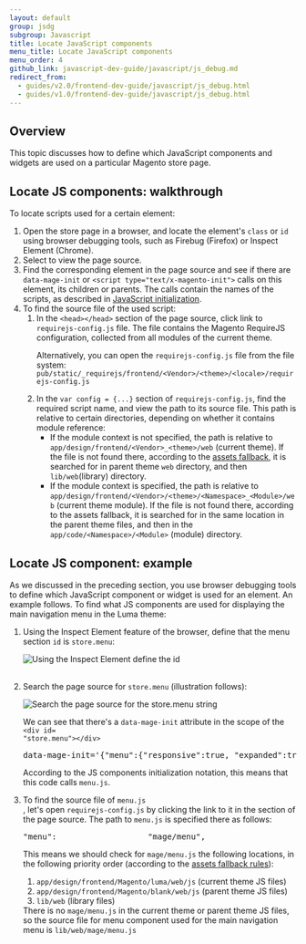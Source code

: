 ```yaml
---
layout: default
group: jsdg
subgroup: Javascript
title: Locate JavaScript components
menu_title: Locate JavaScript components
menu_order: 4
github_link: javascript-dev-guide/javascript/js_debug.md
redirect_from:
  - guides/v2.0/frontend-dev-guide/javascript/js_debug.html
  - guides/v1.0/frontend-dev-guide/javascript/js_debug.html
---
```


<h2 id="js_debug_overview">Overview</h2>

This topic discusses how to define which JavaScript components and widgets are used on a particular Magento store page.


<h2 id="locate_widget">Locate JS components: walkthrough</h2>

To locate scripts used for a certain element:

<ol>
<li>Open the store page in a browser, and locate the element's <code>class</code> or <code>id</code> using browser debugging tools, such as Firebug (Firefox) or Inspect Element (Chrome).</li>

<li>Select to view the page source.</li>
<li>Find the corresponding element in the page source and see if there are <code>data-mage-init</code> or <code>&lt;script type=&quot;text/x-magento-init&quot;&gt;</code> calls on this element, its children or parents. The calls contain the names of the scripts, as described in <a href="{{site.gdeurl}}frontend-dev-guide/javascript/js_init.html#init_phtml" target="_blank">JavaScript initialization</a>. 
</li>
<li>
To find the source file of the used script:
<ol>
<li>In the <code>&lt;head&gt;&lt;/head&gt;</code> section of the page source, click link to <code>requirejs-config.js</code> file. The file contains the Magento RequireJS configuration, collected from all modules of the current theme.
<div class="bs-callout bs-callout-info" id="info">
<span class="glyphicon-class">
<p>Alternatively, you can open the <code>requirejs-config.js</code> file from the file system: <code>pub/static/_requirejs/frontend/&lt;Vendor&gt;/&lt;theme&gt;/&lt;locale&gt;/requirejs-config.js</code></p></span>
</div>
</li>
<li>In the <code>var config = {...}</code> section of <code>requirejs-config.js</code>, find the required script name, and view the path to its source file. This path is relative to certain directories, depending on whether it contains module reference:
<ul>
<li>If the module context is not specified, the path is relative to <code>app/design/frontend/&lt;Vendor&gt;_&lt;theme&gt;/web</code> (current theme). If the file is not found there, according to the <a href="{{site.gdeurl}}frontend-dev-guide/themes/theme-inherit.html#theme-inherit-static">assets fallback</a>, it is searched for in parent theme <code>web</code> directory, and then <code>lib/web</code>(library) directory.</li>

<li>If the module context is specified, the path is relative to  <code>app/design/frontend/&lt;Vendor&gt;/&lt;theme&gt;/&lt;Namespace&gt;_&lt;Module&gt;/web</code> (current theme module). If the file is not found there, according to the assets fallback, it is searched for in the same location in the parent theme files, and then in the <code>app/code/&lt;Namespace&gt;/&lt;Module&gt;</code> (module) directory.</li>

</ul>
</li>
</ol>
</ol>


<h2>Locate JS component: example</h2>

As we discussed in the preceding section, you use browser debugging tools to define which JavaScript component or widget is used for an element. An example follows.
To find what JS components are used for displaying the main navigation menu in the Luma theme: 

<ol>
<li>Using the Inspect Element feature of the browser, define that the menu section <code>id</code> is <code>store.menu</code>:

<p>
<img src="{{site.baseurl}}common/images/fdg_js_debug1.png" alt="Using the Inspect Element define the id">
</p>


</li>
<br>
<li>Search the page source for <code>store.menu</code> (illustration follows): 
<p>
<img src="{{site.baseurl}}common/images/fdg_js_debug2.png" alt="Search the page source for the store.menu string">
</p>

We can see that there's a <code>data-mage-init</code> attribute in the scope of the <code>&lt;div id= &quot;store.menu&quot;&gt;&lt;/div&gt;</code> 

<pre>
data-mage-init='{"menu":{"responsive":true, "expanded":true, "position":{"my":"left top","at":"left bottom"}}}'
</pre>

According to the JS components initialization notation, this means that this code calls <code>menu.js</code>. 
</li>
<li>To find the source file of <code>menu.js</code></li>, let's open <code>requirejs-config.js</code> by clicking the link to it in the <head></head> section of the page source. The path to <code>menu.js</code> is specified there as follows:
<pre>
"menu":                   "mage/menu",
</pre>

This means we should check for <code>mage/menu.js</code> the following locations, in the following priority order (according to the <a href="{{site.gdeurl}}frontend-dev-guide/themes/theme-inherit.html#theme-inherit-static">assets fallback rules</a>):
<ol>
<li><code>app/design/frontend/Magento/luma/web/js</code> (current theme JS files)</li>
<li><code>app/design/frontend/Magento/blank/web/js</code> (parent theme JS files)</li>
<li><code>lib/web</code> (library files)</li>
</ol>
There is no <code>mage/menu.js</code> in the current theme or parent theme JS files, so the source file for menu component used for the main navigation menu is <code>lib/web/mage/menu.js</code>